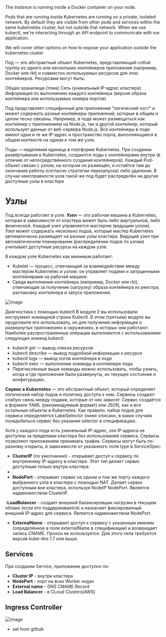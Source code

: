 The instance is running inside a Docker container on your node.

Pods that are running inside Kubernetes are running on a private, isolated network. By default they are visible from other pods and services within the same kubernetes cluster, but not outside that network. When we use kubectl, we're interacting through an API endpoint to communicate with our application.

We will cover other options on how to expose your application outside the kubernetes cluster

Под — это абстрактный объект Kubernetes, представляющий собой группу из одного или нескольких контейнеров приложения (например, Docker или rkt) и совместно используемых ресурсов для этих контейнеров. Ресурсами могут быть:

Общее хранилище (тома)
Сеть (уникальный IP-адрес кластера)
Информация по выполнению каждого контейнера (версия образа контейнера или используемые номера портов)

Под представляет специфичный для приложения "логический хост" и может содержать разные контейнеры приложений, которые в общем и целом тесно связаны. Например, в поде может размещаться как контейнер с приложением на Node.js, так и другой контейнер, который использует данные от веб-сервера Node.js. Все контейнеры в поде имеют одни и те же IP-адрес и пространство порта, выполняющиеся в общем контексте на одном и том же узле.

Поды — неделимая единица в платформе Kubernetes. При создании развёртывания в Kubernetes, создаются поды с контейнерами внутри (в отличие от непосредственного создания контейнеров). Каждый Pod-объект связан с узлом, на котором он размещён, и остаётся там до окончания работы (согласно стратегии перезапуска) либо удаления. В случае неисправности узла такой же под будет распределён на другие доступные узлы в кластере

# Узлы
Под всегда работает в узле. **Узел** — это рабочая машина в Kubernetes, которая в зависимости от кластера может быть либо виртуальной, либо физической. Каждый узел управляется мастером (ведущим узлом). Узел может содержать несколько подов, которые мастер Kubernetes автоматически размещает на разные узлы кластера. Ведущий узел при автоматическом планировании (распределении подов по узлам) учитывает доступные ресурсы на каждом узле.

В каждом узле Kubernetes как минимум работает:

- Kubelet — процесс, отвечающий за взаимодействие между мастером Kubernetes и узлом; он управляет подами и запущенными контейнерами на рабочей машине.
- Среда выполнения контейнера (например, Docker или rkt), отвечающая за получение (загрузку) образа контейнера из реестра, распаковку контейнера и запуск приложения.

![image](https://user-images.githubusercontent.com/79608549/152444351-2cb0ac5b-85e5-489a-bcfe-1af89091fc4d.png)

Диагностика с помощью kubectl
В модуле 2 вы использовали инструмент командной строки Kubectl. В этом (третьем) модуле вы продолжите его использовать, но для получения информации о развернутых приложениях и окружениях, в которых они работают. Наиболее распространенные операции выполняются с использованием следующих команд kubectl:

- kubectl get — вывод списка ресурсов
- kubectl describe — вывод подробной информации о ресурсе
- kubectl logs — вывод логов контейнера в поде
- kubectl exec — выполнение команды в контейнере пода
- Перечисленные выше команды можно использовать, чтобы узнать, когда и где приложения были развернуты, их текущее состояние и конфигурацию.


**Сервис в Kubernetes** — это абстрактный объект, который определяет логический набор подов и политику доступа к ним. Сервисы создают слабую связь между подами, которые от них зависят. Сервис создаётся в формате YAML (рекомендуемый формат) или JSON, как и все остальные объекты в Kubernetes. Как правило, набор подов для сервиса определяется LabelSelector (ниже описано, в каких случаях понадобиться сервис без указания selector в спецификации).

Хотя у каждого пода есть уникальный IP-адрес, эти IP-адреса не доступны за пределами кластера без использования сервиса. Сервисы позволяют приложениям принимать трафик. Сервисы могут быть по-разному открыты, в зависимости от указанного поля type в ServiceSpec:

- **ClusterIP** (по умолчанию) - открывает доступ к сервису по внутреннему IP-адресу в кластере. Этот тип делает сервис доступным только внутри кластера.
-
- **NodePort** - открывает сервис на одном и том же порту каждого выбранного узла в кластере с помощью NAT. Делает сервис доступным вне кластера, используя NodeIP NodePort. Является надмножеством ClusterIP.
  
-**LoadBalancer** - создает внешний балансировщик нагрузки в текущем облаке (если это поддерживается) и назначает фиксированный внешний IP-адрес для сервиса. Является надмножеством NodePort.
- **ExternalName** - открывает доступ к сервису с указанным именем (определённое в поле externalName в спецификации) и возвращает запись CNAME. Прокси не используется. Для этого типа требуется версия kube-dns 1.7 или выше.

## Services

При создании Service, приложение доступно по:

- **Cluster IP** - внутри кластера
- **NodePort** - порт на всех Worker нодах
- **External name** - DNS CNAME Record
- **Load Balancer** - в CLoud Clusters(AWS)

  
## Ingress Controller

![image](https://user-images.githubusercontent.com/79608549/152692227-2c82ddc5-7061-463a-8aeb-d98a22bb7759.png)

- set from github

